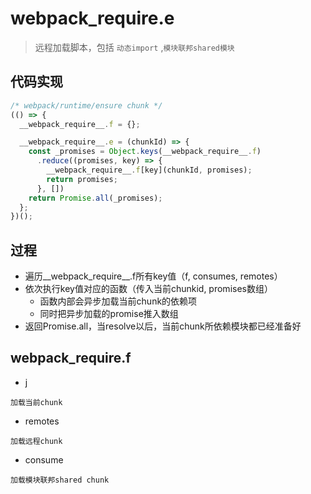 # __webpack_require__.e
> 远程加载脚本，包括 `动态import` ,`模块联邦shared模块` 

## 代码实现
```js
/* webpack/runtime/ensure chunk */
(() => {
  __webpack_require__.f = {};

  __webpack_require__.e = (chunkId) => {
    const _promises = Object.keys(__webpack_require__.f)
      .reduce((promises, key) => {
        __webpack_require__.f[key](chunkId, promises);
        return promises;
      }, [])
    return Promise.all(_promises);
  };
})();
```

## 过程
- 遍历__webpack_require__.f所有key值（f, consumes, remotes）
- 依次执行key值对应的函数（传入当前chunkid, promises数组）
  - 函数内部会异步加载当前chunk的依赖项
  - 同时把异步加载的promise推入数组
- 返回Promise.all，当resolve以后，当前chunk所依赖模块都已经准备好

## __webpack_require__.f

- j
```
加载当前chunk
```

- remotes
```
加载远程chunk
```

- consume
```
加载模块联邦shared chunk
```
